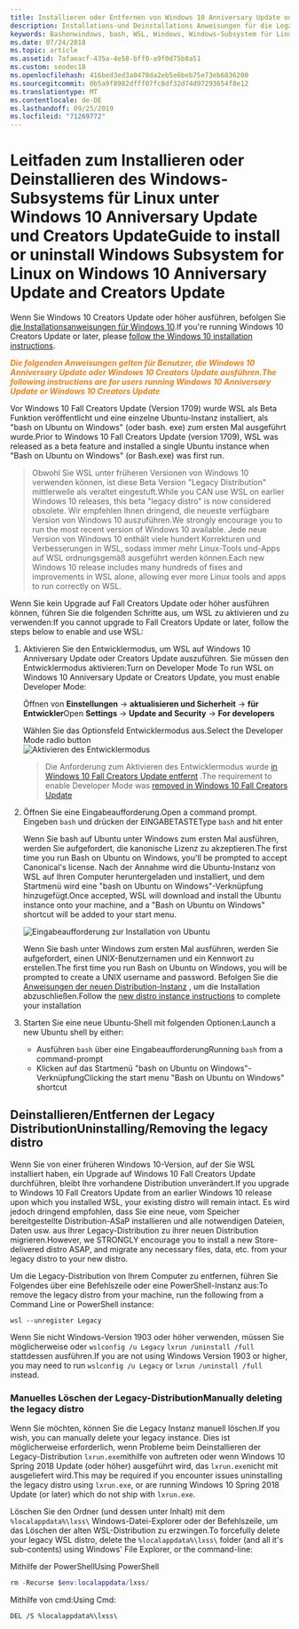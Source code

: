 ```yaml
---
title: Installieren oder Entfernen von Windows 10 Anniversary Update oder Creators Update
description: Installations-und Deinstallations Anweisungen für die Legacy-, Beta-Distribution von Windows 10 Anniversary Update oder Creators Update
keywords: Bashonwindows, bash, WSL, Windows, Windows-Subsystem für Linux, windowssubsystem, Ubuntu, Debian, SuSE, Windows 10, Legacy, Beta, installieren, entfernen, deinstallieren, Deinstallation, löschen, veraltet
ms.date: 07/24/2018
ms.topic: article
ms.assetid: 7afaeacf-435a-4e58-bff0-a9f0d75b8a51
ms.custom: seodec18
ms.openlocfilehash: 416bed3ed3a0470da2eb5e6beb75e73eb6836200
ms.sourcegitcommit: 0b5a9f8982dfff07fc8df32d74d97293654f8e12
ms.translationtype: MT
ms.contentlocale: de-DE
ms.lasthandoff: 09/25/2019
ms.locfileid: "71269772"
---
```

# <a name="guide-to-install-or-uninstall-windows-subsystem-for-linux-on-windows-10-anniversary-update-and-creators-update"></a><span data-ttu-id="47a20-104">Leitfaden zum Installieren oder Deinstallieren des Windows-Subsystems für Linux unter Windows 10 Anniversary Update und Creators Update</span><span class="sxs-lookup"><span data-stu-id="47a20-104">Guide to install or uninstall Windows Subsystem for Linux on Windows 10 Anniversary Update and Creators Update</span></span> 

<span data-ttu-id="47a20-105">Wenn Sie Windows 10 Creators Update oder höher ausführen, befolgen Sie [die Installationsanweisungen für Windows 10](install-win10.md).</span><span class="sxs-lookup"><span data-stu-id="47a20-105">If you're running Windows 10 Creators Update or later, please [follow the Windows 10 installation instructions](install-win10.md).</span></span>

<span data-ttu-id="47a20-106"><strong><em><span style="color: #f28014">Die folgenden Anweisungen gelten für Benutzer, die Windows 10 Anniversary Update oder Windows 10 Creators Update ausführen.</span></em></strong></span><span class="sxs-lookup"><span data-stu-id="47a20-106"><strong><em><span style="color: #f28014">The following instructions are for users running Windows 10 Anniversary Update or Windows 10 Creators Update</span></em></strong></span></span>

<span data-ttu-id="47a20-107">Vor Windows 10 Fall Creators Update (Version 1709) wurde WSL als Beta Funktion veröffentlicht und eine einzelne Ubuntu-Instanz installiert, als "bash on Ubuntu on Windows" (oder bash. exe) zum ersten Mal ausgeführt wurde.</span><span class="sxs-lookup"><span data-stu-id="47a20-107">Prior to Windows 10 Fall Creators Update (version 1709), WSL was released as a beta feature and installed a single Ubuntu instance when "Bash on Ubuntu on Windows" (or Bash.exe) was first run.</span></span>

> <span data-ttu-id="47a20-108">Obwohl Sie WSL unter früheren Versionen von Windows 10 verwenden können, ist diese Beta Version "Legacy Distribution" mittlerweile als veraltet eingestuft.</span><span class="sxs-lookup"><span data-stu-id="47a20-108">While you CAN use WSL on earlier Windows 10 releases, this beta "legacy distro" is now considered obsolete.</span></span> <span data-ttu-id="47a20-109">Wir empfehlen Ihnen dringend, die neueste verfügbare Version von Windows 10 auszuführen.</span><span class="sxs-lookup"><span data-stu-id="47a20-109">We strongly encourage you to run the most recent version of Windows 10 available.</span></span> <span data-ttu-id="47a20-110">Jede neue Version von Windows 10 enthält viele hundert Korrekturen und Verbesserungen in WSL, sodass immer mehr Linux-Tools und-Apps auf WSL ordnungsgemäß ausgeführt werden können.</span><span class="sxs-lookup"><span data-stu-id="47a20-110">Each new Windows 10 release includes many hundreds of fixes and improvements in WSL alone, allowing ever more Linux tools and apps to run correctly on WSL.</span></span>

<span data-ttu-id="47a20-111">Wenn Sie kein Upgrade auf Fall Creators Update oder höher ausführen können, führen Sie die folgenden Schritte aus, um WSL zu aktivieren und zu verwenden:</span><span class="sxs-lookup"><span data-stu-id="47a20-111">If you cannot upgrade to Fall Creators Update or later, follow the steps below to enable and use WSL:</span></span>

1. <span data-ttu-id="47a20-112">Aktivieren Sie den Entwicklermodus, um WSL auf Windows 10 Anniversary Update oder Creators Update auszuführen. Sie müssen den Entwicklermodus aktivieren:</span><span class="sxs-lookup"><span data-stu-id="47a20-112">Turn on Developer Mode  To run WSL on Windows 10 Anniversary Update or Creators Update, you must enable Developer Mode:</span></span>

    <span data-ttu-id="47a20-113">Öffnen von **Einstellungen** -> **aktualisieren und Sicherheit** -> **für Entwickler**</span><span class="sxs-lookup"><span data-stu-id="47a20-113">Open **Settings** -> **Update and Security** -> **For developers**</span></span>

    <span data-ttu-id="47a20-114">Wählen Sie das Optionsfeld Entwicklermodus aus.</span><span class="sxs-lookup"><span data-stu-id="47a20-114">Select the Developer Mode radio button</span></span>  
    ![Aktivieren des Entwicklermodus](media/updateAndSecurity.png)

    > <span data-ttu-id="47a20-116">Die Anforderung zum Aktivieren des Entwicklermodus wurde [in Windows 10 Fall Creators Update entfernt](https://blogs.msdn.microsoft.com/commandline/2017/06/08/developer-mode-no-longer-required-for-windows-subsystem-for-linux/) .</span><span class="sxs-lookup"><span data-stu-id="47a20-116">The requirement to enable Developer Mode was [removed in Windows 10 Fall Creators Update](https://blogs.msdn.microsoft.com/commandline/2017/06/08/developer-mode-no-longer-required-for-windows-subsystem-for-linux/)</span></span>

1. <span data-ttu-id="47a20-117">Öffnen Sie eine Eingabeaufforderung.</span><span class="sxs-lookup"><span data-stu-id="47a20-117">Open a command prompt.</span></span>  <span data-ttu-id="47a20-118">Eingeben `bash` und drücken der EINGABETASTE</span><span class="sxs-lookup"><span data-stu-id="47a20-118">Type `bash` and hit enter</span></span>

    <span data-ttu-id="47a20-119">Wenn Sie bash auf Ubuntu unter Windows zum ersten Mal ausführen, werden Sie aufgefordert, die kanonische Lizenz zu akzeptieren.</span><span class="sxs-lookup"><span data-stu-id="47a20-119">The first time you run Bash on Ubuntu on Windows, you'll be prompted to accept Canonical's license.</span></span> <span data-ttu-id="47a20-120">Nach der Annahme wird die Ubuntu-Instanz von WSL auf Ihren Computer heruntergeladen und installiert, und dem Startmenü wird eine "bash on Ubuntu on Windows"-Verknüpfung hinzugefügt.</span><span class="sxs-lookup"><span data-stu-id="47a20-120">Once accepted, WSL will download and install the Ubuntu instance onto your machine, and a "Bash on Ubuntu on Windows" shortcut will be added to your start menu.</span></span>

    ![Eingabeaufforderung zur Installation von Ubuntu](media/bashShellInstall.png)

    <span data-ttu-id="47a20-122">Wenn Sie bash unter Windows zum ersten Mal ausführen, werden Sie aufgefordert, einen UNIX-Benutzernamen und ein Kennwort zu erstellen.</span><span class="sxs-lookup"><span data-stu-id="47a20-122">The first time you run Bash on Ubuntu on Windows, you will be prompted to create a UNIX username and password.</span></span> <span data-ttu-id="47a20-123">Befolgen Sie die [Anweisungen der neuen Distribution-Instanz](initialize-distro.md) , um die Installation abzuschließen.</span><span class="sxs-lookup"><span data-stu-id="47a20-123">Follow the [new distro instance instructions](initialize-distro.md) to complete your installation</span></span>

1. <span data-ttu-id="47a20-124">Starten Sie eine neue Ubuntu-Shell mit folgenden Optionen:</span><span class="sxs-lookup"><span data-stu-id="47a20-124">Launch a new Ubuntu shell by either:</span></span>
    * <span data-ttu-id="47a20-125">Ausführen `bash` über eine Eingabeaufforderung</span><span class="sxs-lookup"><span data-stu-id="47a20-125">Running `bash` from a command-prompt</span></span>
    * <span data-ttu-id="47a20-126">Klicken auf das Startmenü "bash on Ubuntu on Windows"-Verknüpfung</span><span class="sxs-lookup"><span data-stu-id="47a20-126">Clicking the start menu "Bash on Ubuntu on Windows" shortcut</span></span>

    
## <a name="uninstallingremoving-the-legacy-distro"></a><span data-ttu-id="47a20-127">Deinstallieren/Entfernen der Legacy Distribution</span><span class="sxs-lookup"><span data-stu-id="47a20-127">Uninstalling/Removing the legacy distro</span></span>
<span data-ttu-id="47a20-128">Wenn Sie von einer früheren Windows 10-Version, auf der Sie WSL installiert haben, ein Upgrade auf Windows 10 Fall Creators Update durchführen, bleibt Ihre vorhandene Distribution unverändert.</span><span class="sxs-lookup"><span data-stu-id="47a20-128">If you upgrade to Windows 10 Fall Creators Update from an earlier Windows 10 release upon which you installed WSL, your existing distro will remain intact.</span></span> <span data-ttu-id="47a20-129">Es wird jedoch dringend empfohlen, dass Sie eine neue, vom Speicher bereitgestellte Distribution-ASaP installieren und alle notwendigen Dateien, Daten usw. aus Ihrer Legacy-Distribution zu ihrer neuen Distribution migrieren.</span><span class="sxs-lookup"><span data-stu-id="47a20-129">However, we STRONGLY encourage you to install a new Store-delivered distro ASAP, and migrate any necessary files, data, etc. from your legacy distro to your new distro.</span></span>

<span data-ttu-id="47a20-130">Um die Legacy-Distribution von Ihrem Computer zu entfernen, führen Sie Folgendes über eine Befehlszeile oder eine PowerShell-Instanz aus:</span><span class="sxs-lookup"><span data-stu-id="47a20-130">To remove the legacy distro from your machine, run the following from a Command Line or PowerShell instance:</span></span>

```console
wsl --unregister Legacy
```

<span data-ttu-id="47a20-131">Wenn Sie nicht Windows-Version 1903 oder höher verwenden, müssen Sie möglicherweise oder `wslconfig /u Legacy` `lxrun /uninstall /full` stattdessen ausführen.</span><span class="sxs-lookup"><span data-stu-id="47a20-131">If you are not using Windows Version 1903 or higher, you may need to run `wslconfig /u Legacy` or `lxrun /uninstall /full` instead.</span></span> 

### <a name="manually-deleting-the-legacy-distro"></a><span data-ttu-id="47a20-132">Manuelles Löschen der Legacy-Distribution</span><span class="sxs-lookup"><span data-stu-id="47a20-132">Manually deleting the legacy distro</span></span>
<span data-ttu-id="47a20-133">Wenn Sie möchten, können Sie die Legacy Instanz manuell löschen.</span><span class="sxs-lookup"><span data-stu-id="47a20-133">If you wish, you can manually delete your legacy instance.</span></span> <span data-ttu-id="47a20-134">Dies ist möglicherweise erforderlich, wenn Probleme beim Deinstallieren der Legacy-Distribution `lxrun.exe`mithilfe von auftreten oder wenn Windows 10 Spring 2018 Update (oder höher) ausgeführt wird, das `lxrun.exe`nicht mit ausgeliefert wird.</span><span class="sxs-lookup"><span data-stu-id="47a20-134">This may be required if you encounter issues uninstalling the legacy distro using `lxrun.exe`, or are running Windows 10 Spring 2018 Update (or later) which do not ship with `lxrun.exe`.</span></span>

<span data-ttu-id="47a20-135">Löschen Sie den Ordner (und dessen unter Inhalt) mit dem `%localappdata%\lxss\` Windows-Datei-Explorer oder der Befehlszeile, um das Löschen der alten WSL-Distribution zu erzwingen.</span><span class="sxs-lookup"><span data-stu-id="47a20-135">To forcefully delete your legacy WSL distro, delete the `%localappdata%\lxss\` folder (and all it's sub-contents) using Windows' File Explorer, or the command-line:</span></span>

<span data-ttu-id="47a20-136">Mithilfe der PowerShell</span><span class="sxs-lookup"><span data-stu-id="47a20-136">Using PowerShell</span></span>
```powershell
rm -Recurse $env:localappdata/lxss/
```

<span data-ttu-id="47a20-137">Mithilfe von cmd:</span><span class="sxs-lookup"><span data-stu-id="47a20-137">Using Cmd:</span></span>
```console
DEL /S %localappdata%\lxss\
```

